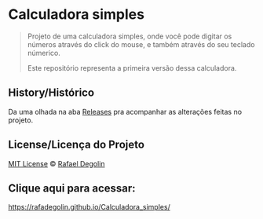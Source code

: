 # Calculadora simples

> Projeto de uma calculadora simples, onde você pode digitar os números através do click do mouse, e também através do seu teclado númerico.
>
> Este repositório representa a primeira versão dessa calculadora.

## History/Histórico
Da uma olhada na aba [Releases](https://github.com/Rafadegolin/Calculadora_simples/releases) pra acompanhar as alterações feitas no projeto.

## License/Licença do Projeto
[MIT License](./LICENSE) © [Rafael Degolin](https://github.com/Rafadegolin)

## Clique aqui para acessar:
https://rafadegolin.github.io/Calculadora_simples/
